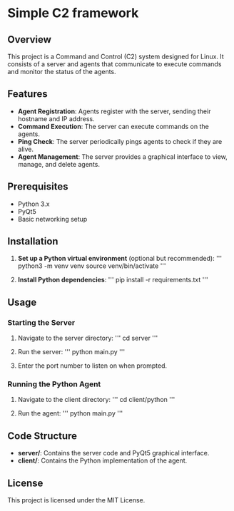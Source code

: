 # Simple C2 framework

## Overview

This project is a Command and Control (C2) system designed for Linux. It consists of a server and agents that communicate to execute commands and monitor the status of the agents.

## Features

- **Agent Registration**: Agents register with the server, sending their hostname and IP address.
- **Command Execution**: The server can execute commands on the agents.
- **Ping Check**: The server periodically pings agents to check if they are alive.
- **Agent Management**: The server provides a graphical interface to view, manage, and delete agents.

## Prerequisites

- Python 3.x
- PyQt5
- Basic networking setup

## Installation

1. **Set up a Python virtual environment** (optional but recommended):
   '''
   python3 -m venv venv
   source venv/bin/activate
   '''

2. **Install Python dependencies**:
   '''
   pip install -r requirements.txt
   '''

## Usage

### Starting the Server

1. Navigate to the server directory:
   '''
   cd server
   '''

2. Run the server:
   '''
   python main.py
   '''

3. Enter the port number to listen on when prompted.

### Running the Python Agent

1. Navigate to the client directory:
   '''
   cd client/python
   '''

2. Run the agent:
   '''
   python main.py
   '''

## Code Structure

- **server/**: Contains the server code and PyQt5 graphical interface.
- **client/**: Contains the Python implementation of the agent.

## License

This project is licensed under the MIT License.
